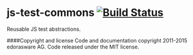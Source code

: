 js-test-commons [![Build Status](https://travis-ci.org/edorasware/js-test-commons.svg?branch=master)](https://travis-ci.org/edorasware/js-test-commons)
===============

Reusable JS test abstractions.

####Copyright and license
Code and documentation copyright 2011-2015 edorasware AG. Code released under the MIT license.

